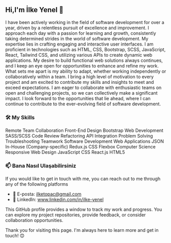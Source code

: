 ## Hi,I'm İlke Yenel 👋

I have been actively working in the field of software development for over a year, driven by a relentless pursuit of excellence and improvement. I approach each day with a passion for learning and growth, consistently taking determined strides in the world of software development. My expertise lies in crafting engaging and interactive user interfaces. I am proficient in technologies such as HTML, CSS, Bootstrap, SCSS, JavaScript, React, Tailwind CSS, and utilizing various APIs to create dynamic web applications. My desire to build functional web solutions always continues, and I keep an eye open for opportunities to enhance and refine my work. What sets me apart is my ability to adapt, whether working independently or collaboratively within a team. I bring a high level of motivation to every project and am excited to contribute my skills and insights to meet and exceed expectations. I am eager to collaborate with enthusiastic teams on open and challenging projects, so we can collectively make a significant impact. I look forward to the opportunities that lie ahead, where I can continue to contribute to the ever-evolving field of software development.

### 🛠️ My Skills

Remote Team Collaboration
Front-End Design
Bootstrap
Web Development
SASS/SCSS
Code Review
Refactoring
API Integration
Problem Solving
Troubleshooting
Teamwork
Software Development
Web Applications
JSON
In-House (Company-specific)
Redux.js
CSS Flexbox
Computer Science
Responsive Web Design
JavaScript
CSS
React.js
HTML5

### 📫 Bana Nasıl Ulaşabilirsiniz

If you would like to get in touch with me, you can reach out to me through any of the following platforms

- 📧 E-posta: ilketopac@gmail.com
- 🔗 LinkedIn: www.linkedin.com/in/ilke-yenel


This GitHub profile provides a window to track my work and progress. You can explore my project repositories, provide feedback, or consider collaboration opportunities.

Thank you for visiting this page. I'm always here to learn more and get in touch! 😊
